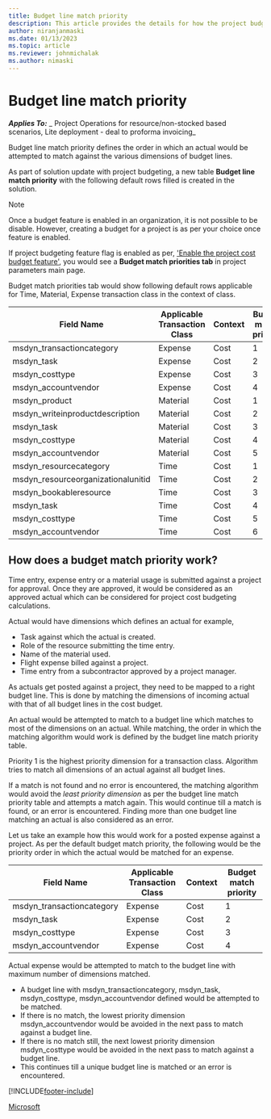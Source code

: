 ```yaml
---
title: Budget line match priority
description: This article provides the details for how the project budget line match priority works. 
author: niranjanmaski
ms.date: 01/13/2023
ms.topic: article
ms.reviewer: johnmichalak
ms.author: nimaski
---
```


# Budget line match priority

**_Applies To:_** _ Project Operations for resource/non-stocked based scenarios, Lite deployment - deal to proforma invoicing_

Budget line match priority defines the order in which an actual would be attempted to match against the various dimensions of budget lines.

As part of solution update with project budgeting, a new table **Budget line match priority** with the following default rows filled is created in the solution.
> [!NOTE]
> Once a budget feature is enabled in an organization, it is not possible to be disable. However, creating a budget for a project is as per your choice once feature is enabled.

If project budgeting feature flag is enabled as per, ['Enable the project cost budget feature'](create-delete-project-budget.md#enable-the-project-cost-budget-feature), you would see a **Budget match priorities tab** in project parameters main page.

Budget match priorities tab would show following default rows applicable for Time, Material, Expense transaction class in the context of class.

| **Field Name** | **Applicable Transaction Class** | **Context** | **Budget match priority** |
| --- | --- | --- | --- |
| msdyn\_transactioncategory | Expense | Cost | 1 |
| msdyn\_task | Expense | Cost | 2 |
| msdyn\_costtype | Expense | Cost | 3 |
| msdyn\_accountvendor | Expense | Cost | 4 |
| msdyn\_product | Material | Cost | 1 |
| msdyn\_writeinproductdescription | Material | Cost | 2 |
| msdyn\_task | Material | Cost | 3 |
| msdyn\_costtype | Material | Cost | 4 |
| msdyn\_accountvendor | Material | Cost | 5 |
| msdyn\_resourcecategory | Time | Cost | 1 |
| msdyn\_resourceorganizationalunitid | Time | Cost | 2 |
| msdyn\_bookableresource | Time | Cost | 3 |
| msdyn\_task | Time | Cost | 4 |
| msdyn\_costtype | Time | Cost | 5 |
| msdyn\_accountvendor | Time | Cost | 6 |

## How does a budget match priority work?

Time entry, expense entry or a material usage is submitted against a project for approval. Once they are approved, it would be considered as an approved actual which can be considered for project cost budgeting calculations.

Actual would have dimensions which defines an actual for example,

- Task against which the actual is created.
- Role of the resource submitting the time entry.
- Name of the material used.
- Flight expense billed against a project.
- Time entry from a subcontractor approved by a project manager.

As actuals get posted against a project, they need to be mapped to a right budget line. 
This is done by matching the dimensions of incoming actual with that of all budget lines in the cost budget.

An actual would be attempted to match to a budget line which matches to most of the dimensions on an actual. 
While matching, the order in which the matching algorithm would work is defined by the budget line match priority table.

Priority 1 is the highest priority dimension for a transaction class. 
Algorithm tries to match all dimensions of an actual against all budget lines. 

If a match is not found and no error is encountered, the matching algorithm would avoid the *least priority dimension* as per the budget line match priority table and
attempts a match again. This would continue till a match is found, or an error is encountered. 
Finding more than one budget line matching an actual is also considered as an error. 

Let us take an example how this would work for a posted expense against a project. 
As per the default budget match priority, the following would be the priority order in which the actual would be matched for an expense.

| **Field Name** | **Applicable Transaction Class** | **Context** | **Budget match priority** |
| --- | --- | --- | --- |
| msdyn\_transactioncategory | Expense | Cost | 1 |
| msdyn\_task | Expense | Cost | 2 |
| msdyn\_costtype | Expense | Cost | 3 |
| msdyn\_accountvendor | Expense | Cost | 4 |

Actual expense would be attempted to match to the budget line with maximum number of dimensions matched.

- A budget line with msdyn\_transactioncategory, msdyn\_task, msdyn\_costtype, msdyn\_accountvendor defined would be attempted to be matched.
- If there is no match, the lowest priority dimension msdyn\_accountvendor would be avoided in the next pass to match against a budget line.
- If there is no match still, the next lowest priority dimension msdyn\_costtype would be avoided in the next pass to match against a budget line. 
- This continues till a unique budget line is matched or an error is encountered.



[!INCLUDE[footer-include](../../includes/footer-banner.md)]

[Microsoft](https://www.microsoft.com)
